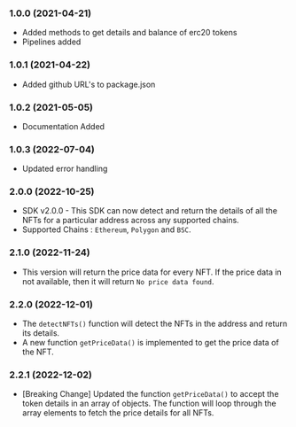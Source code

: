 ### 1.0.0 (2021-04-21)

* Added methods to get details and balance of erc20 tokens
* Pipelines added

### 1.0.1 (2021-04-22)

* Added github URL's to package.json

### 1.0.2 (2021-05-05)

* Documentation Added

### 1.0.3 (2022-07-04)

* Updated error handling

### 2.0.0 (2022-10-25)

* SDK v2.0.0 - This SDK can now detect and return the details of all the NFTs for a particular address across any supported chains.
* Supported Chains : `Ethereum`, `Polygon` and `BSC`.

### 2.1.0 (2022-11-24)

* This version will return the price data for every NFT. If the price data in not available, then it will return `No price data found`.

### 2.2.0 (2022-12-01)

* The `detectNFTs()` function will detect the NFTs in the address and return its details.
* A new function `getPriceData()` is implemented to get the price data of the NFT.

### 2.2.1 (2022-12-02)

* [Breaking Change] Updated the function `getPriceData()` to accept the token details in an array of objects. The function will loop through the array elements to fetch the price details for all NFTs.
